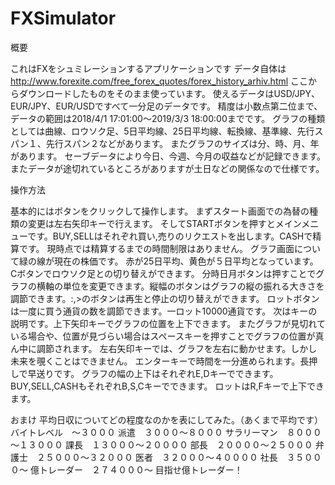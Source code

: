 # FXSimulator
概要

これはFXをシュミレーションするアプリケーションです
データ自体は
http://www.forexite.com/free_forex_quotes/forex_history_arhiv.html
ここからダウンロードしたものをそのまま使っています。
使えるデータはUSD/JPY、EUR/JPY、EUR/USDですべて一分足のデータです。
精度は小数点第二位まで、データの範囲は2018/4/1 17:01:00～2019/3/3 18:00:00までです。
グラフの種類としては曲線、ロウソク足、5日平均線、25日平均線、転換線、基準線、先行スパン１、先行スパン２などがあります。
またグラフのサイズは分、時、月、年があります。
セーブデータにより今日、今週、今月の収益などが記録できます。
またデータが途切れているところがありますが土日などの関係なので仕様です。


操作方法

基本的にはボタンをクリックして操作します。
まずスタート画面での為替の種類の変更は左右矢印キーで行えます。
そしてSTARTボタンを押すとメインメニューです。BUY,SELLはそれぞれ買い,売りのリクエストを出します。CASHで精算です。
現時点では精算するまでの時間制限はありません。
グラフ画面について緑の線が現在の株価です。
赤が25日平均、黄色が５日平均となっています。
Cボタンでロウソク足との切り替えができます。
分時日月ボタンは押すことでグラフの横軸の単位を変更できます。縦幅のボタンはグラフの縦の振れる大きさを調節できます。:,>のボタンは再生と停止の切り替えができます。
ロットボタンは一度に買う通貨の数を調節できます。一ロット10000通貨です。
次はキーの説明です。上下矢印キーでグラフの位置を上下できます。
またグラフが見切れている場合や、位置が見づらい場合はスペースキーを押すことでグラフの位置が真ん中に調節されます。
左右矢印キーでは、グラフを左右に動かせます。しかし未来を覗くことはできません。
エンターキーで時間を一分進められます。長押しで早送りです。
グラフの幅の上下はそれぞれE,Dキーでできます。
BUY,SELL,CASHもそれぞれB,S,Cキーでできます。
ロットはR,Fキーで上下できます。

おまけ
平均日収についてどの程度なのかを表にしてみた。（あくまで平均です）
バイトレベル　～３０００
派遣　３０００～８０００
サラリーマン　８０００ ～１３０００
課長　１３０００～２００００
部長　２００００～２５０００
弁護士　２５０００～３２０００
医者　３２０００～４００００
社長　３５０００～
億トレーダー　２７４０００～
目指せ億トレーダー！
